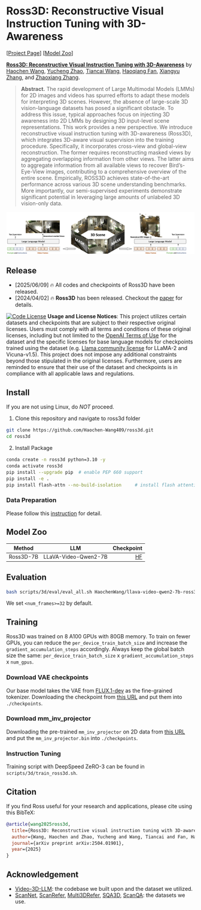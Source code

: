 # Ross3D: Reconstructive Visual Instruction Tuning with 3D-Awareness

[[Project Page](https://haochen-wang409.github.io/ross3d/)] [[Model Zoo](https://huggingface.co/HaochenWang/llava-video-qwen2-7b-ross3d)]

[**Ross3D: Reconstructive Visual Instruction Tuning with 3D-Awareness**](https://arxiv.org/pdf/2504.01901) by
[Haochen Wang](https://haochen-wang409.github.io), 
[Yucheng Zhao](https://scholar.google.com/citations?user=QWemjjQAAAAJ&hl=en),
[Tiancai Wang](https://scholar.google.com/citations?user=YI0sRroAAAAJ&hl=en),
[Haoqiang Fan](https://scholar.google.com/citations?hl=en),
[Xiangyu Zhang](https://scholar.google.com/citations?user=yuB-cfoAAAAJ&hl=en), and
[Zhaoxiang Zhang](https://scholar.google.com/citations?user=qxWfV6cAAAAJ).

> **Abstract.** 
> The rapid development of Large Multimodal Models (LMMs) for 2D images and videos has
> spurred efforts to adapt these models for interpreting 3D scenes. 
> However, the absence of large-scale 3D vision-language datasets 
> has posed a significant obstacle. To address this issue, 
> typical approaches focus on injecting 3D awareness into 
> 2D LMMs by designing 3D input-level scene representations. 
> This work provides a new perspective. We introduce 
> reconstructive visual instruction tuning with 3D-awareness (Ross3D), 
> which integrates 3D-aware visual supervision 
> into the training procedure. Specifically, it incorporates 
> cross-view and global-view reconstruction. The former requires 
> reconstructing masked views by aggregating overlapping information
> from other views. The latter aims to aggregate information from all 
> available views to recover Bird’s-Eye-View images, contributing to a comprehensive overview
> of the entire scene. Empirically, ROSS3D achieves state-of-the-art 
> performance across various 3D scene understanding benchmarks. 
> More importantly, our semi-supervised experiments demonstrate significant potential in leveraging
> large amounts of unlabeled 3D vision-only data.

![](./img/method.png)

## Release

- [2025/06/09] 🔥 All codes and checkpoints of Ross3D have been released. 
- [2024/04/02] 🔥 **Ross3D** has been released. Checkout the [paper](https://arxiv.org/pdf/2504.01901) for details.


[![Code License](https://img.shields.io/badge/Code%20License-Apache_2.0-green.svg)](https://github.com/tatsu-lab/stanford_alpaca/blob/main/LICENSE)
**Usage and License Notices**: This project utilizes certain datasets and checkpoints that are subject to their respective original licenses. Users must comply with all terms and conditions of these original licenses, including but not limited to the [OpenAI Terms of Use](https://openai.com/policies/terms-of-use) for the dataset and the specific licenses for base language models for checkpoints trained using the dataset (e.g. [Llama community license](https://ai.meta.com/llama/license/) for LLaMA-2 and Vicuna-v1.5). This project does not impose any additional constraints beyond those stipulated in the original licenses. Furthermore, users are reminded to ensure that their use of the dataset and checkpoints is in compliance with all applicable laws and regulations.

## Install

If you are not using Linux, do *NOT* proceed.

1. Clone this repository and navigate to ross3d folder
```bash
git clone https://github.com/Haochen-Wang409/ross3d.git
cd ross3d
```

2. Install Package
```bash
conda create -n ross3d python=3.10 -y
conda activate ross3d
pip install --upgrade pip  # enable PEP 660 support
pip install -e .
pip install flash-attn --no-build-isolation     # install flash attention
```


### Data Preparation

Please follow this [instruction](https://github.com/LaVi-Lab/Video-3D-LLM/blob/main/scripts/3d/preprocessing/README.md) for detail.


## Model Zoo

| Method    | LLM                           | Checkpoint |
|-----------|-------------------------------|---:|
| Ross3D-7B | LLaVA-Video-Qwen2-7B |[HF](https://huggingface.co/HaochenWang/llava-video-qwen2-7b-ross3d) |

## Evaluation

```bash
bash scripts/3d/eval/eval_all.sh HaochenWang/llava-video-qwen2-7b-ross3d <num_frames>
```
We set ```<num_frames>=32``` by default.

## Training

Ross3D was trained on 8 A100 GPUs with 80GB memory. 
To train on fewer GPUs, you can reduce the `per_device_train_batch_size` and increase the `gradient_accumulation_steps` accordingly. 
Always keep the global batch size the same: `per_device_train_batch_size` x `gradient_accumulation_steps` x `num_gpus`.

### Download VAE checkpoints

Our base model takes the VAE from [FLUX.1-dev](https://huggingface.co/black-forest-labs/FLUX.1-dev) as the fine-grained tokenizer.
Downloading the checkpoint from [this URL](https://huggingface.co/black-forest-labs/FLUX.1-dev/resolve/main/vae/) and put them into ```./checkpoints```.

### Download mm_inv_projector

Downloading the pre-trained ```mm_inv_projector``` on 2D data from [this URL](https://huggingface.co/HaochenWang/ross3d-utils) and put the ```mm_inv_projector.bin``` into ```./checkpoints```.

### Instruction Tuning

Training script with DeepSpeed ZeRO-3 can be found in ```scripts/3d/train_ross3d.sh```.

## Citation

If you find Ross useful for your research and applications, please cite using this BibTeX:
```bibtex
@article{wang2025ross3d,
  title={Ross3D: Reconstructive visual instruction tuning with 3D-awareness},
  author={Wang, Haochen and Zhao, Yucheng and Wang, Tiancai and Fan, Haoqiang and Zhang, Xiangyu and Zhang, Zhaoxiang},
  journal={arXiv preprint arXiv:2504.01901},
  year={2025}
}
```

## Acknowledgement

- [Video-3D-LLM](https://github.com/LaVi-Lab/Video-3D-LLM/): the codebase we built upon and the dataset we utilized.
- [ScanNet](https://github.com/ScanNet/ScanNet), [ScanRefer](https://github.com/daveredrum/ScanRefer), [Multi3DRefer](https://github.com/3dlg-hcvc/M3DRef-CLIP), [SQA3D](https://github.com/SilongYong/SQA3D), [ScanQA](https://github.com/ATR-DBI/ScanQA): the datasets we use.
